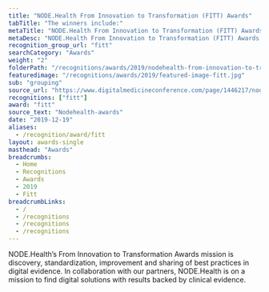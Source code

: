 ```yaml
---
title: "NODE.Health From Innovation to Transformation (FITT) Awards"
tabTitle: "The winners include:"
metaTitle: "NODE.Health From Innovation to Transformation (FITT) Awards | Healthcare Innovation Awards | Medigy &#8480"
metaDesc: "NODE.Health From Innovation to Transformation (FITT) Awards, Winners Include:Most Promising Digital Medicine Innovation, Best Evidence-Based Study, Most Transformative Technology"
recognition_group_url: "fitt"
searchCategory: "Awards"
weight: "2"
folderPath: "/recognitions/awards/2019/nodehealth-from-innovation-to-transformation-fitt-awards/"
featuredimage: "/recognitions/awards/2019/featured-image-fitt.jpg"
sub: "grouping"
source_url: "https://www.digitalmedicineconference.com/page/1446217/nodehealth-awards"
recognitions: ["fitt"]
award: "fitt"
source_text: "Nodehealth-awards"
date: "2019-12-19"
aliases:
  - /recognition/award/fitt
layout: awards-single
masthead: "Awards"
breadcrumbs:
  - Home
  - Recognitions
  - Awards
  - 2019
  - Fitt
breadcrumbLinks:
  - /
  - /recognitions
  - /recognitions
  - /recognitions
---
```


NODE.Health’s From Innovation to Transformation Awards mission is discovery, standardization, improvement and sharing of best practices in digital evidence. In collaboration with our partners, NODE.Health is on a mission to find digital solutions with results backed by clinical evidence.
